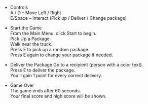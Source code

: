 - Controls  
A / D – Move Left / Right  
E/Space – Interact (Pick up / Deliver / Change package)

- Start the Game  
From the Main Menu, click Start to begin.  
Pick Up a Package  
Walk near the truck.  
Press E to pick up a random package.  
Press E again to change your package if needed.  

- Deliver the Package
Go to a recipient (person with a color text).  
Press E to deliver the package.  
You’ll gain 1 point for every correct delivery.  

- Game Over  
The game ends after 60 seconds.  
Your final score and high score will be shown.  
